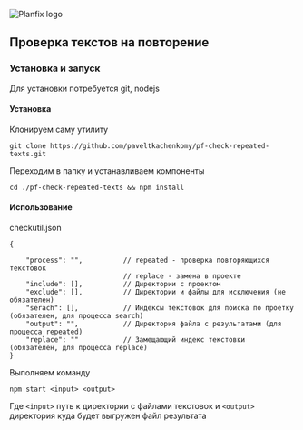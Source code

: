 ![Planfix logo](https://github.com/paveltkachenkomy/pf-check-repeated-texts/raw/master/Planfix-PNG-black.png "Planfix logo")
## Проверка текстов на повторение


### Установка и запуск
Для установки потребуется git, nodejs


#### Установка
Клонируем саму утилиту  
```
git clone https://github.com/paveltkachenkomy/pf-check-repeated-texts.git
```


Переходим в папку и устанавливаем компоненты  
```
cd ./pf-check-repeated-texts && npm install
```


#### Использование
checkutil.json
```
{

	"process": "",			// repeated - проверка повторяющихся текстовок
							// replace - замена в проекте 
	"include": [],			// Директории с проектом
	"exclude": [],			// Директории и файлы для исключения (не обязателен)
	"serach": [],			// Индексы текстовок для поиска по проетку (обязателен, для процесса search)
	"output": "",			// Директория файла с результатами (для процесса repeated) 
	"replace": ""			// Замещающий индекс текстовки (обязателен, для процесса replace)
}
```

Выполняем команду
```
npm start <input> <output>
```

Где ```<input>``` путь к директории с файлами текстовок и ```<output>``` директория куда будет выгружен файл результата

